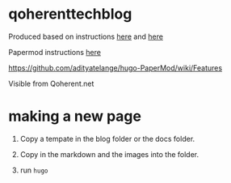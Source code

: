 # qoherenttechblog



Produced based on instructions [here](https://theplaybook.dev/docs/deploy-hugo-to-github-pages/) and [here](https://www.youtube.com/watch?v=_QSr2_pxIJs)

Papermod instructions [here](https://www.youtube.com/watch?v=hjD9jTi_DQ4&list=PLeiDFxcsdhUrzkK5Jg9IZyiTsIMvXxKZP)

https://github.com/adityatelange/hugo-PaperMod/wiki/Features


Visible from Qoherent.net


# making a new page


1) Copy a tempate in the blog folder or the docs folder.

2) Copy in the markdown and the images into the folder.

3) run `hugo`